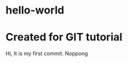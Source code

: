 # hello-world
Created for GIT tutorial
=============================
Hi,
    It is my first commit.
Noppong  
